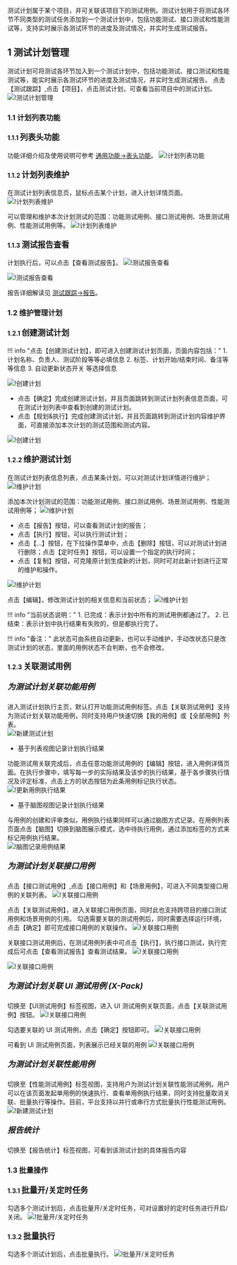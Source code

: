 测试计划属于某个项目，并可关联该项目下的测试用例。测试计划用于将测试各环节不同类型的测试任务添加到一个测试计划中，包括功能测试、接口测试和性能测试等，支持实时展示各测试环节的进度及测试情况，并实时生成测试报告。

## 1 测试计划管理
测试计划可将测试各环节加入到一个测试计划中，包括功能测试、接口测试和性能测试等，能实时展示各测试环节的进度及测试情况，并实时生成测试报告。
点击【测试跟踪】,点击【项目】，点击测试计划，可查看当前项目中的测试计划。<br>
![!测试计划管理](../../img/track/测试计划管理.png)

### 1.1 计划列表功能
#### 1.1.1 <font size=4> 列表头功能 </font> 
功能详细介绍及使用说明可参考 [通用功能->表头功能](../../general/#_8)。
![!计划列表功能](../../img/track/测试计划-列表头功能.png)

#### 1.1.2 <font size=4> 计划列表维护 </font>
在测试计划列表信息页，鼠标点击某个计划，进入计划详情页面。
![!计划列表维护](../../img/track/计划列表维护1.png) 

可以管理和维护本次计划测试的范围：功能测试用例、接口测试用例、场景测试用例、性能测试用例等。
![!计划列表维护](../../img/track/计划列表维护2.png) 

#### 1.1.3 <font size=4> 测试报告查看 </font> 
计划执行后，可以点击【查看测试报告】。
![!测试报告查看](../../img/track/查看测试报告.png) 

![!测试报告查看](../../img/track/查看测试计划报告.png)

报告详细解读见 [测试跟踪->报告](../test_report/)。

### 1.2 维护管理计划
#### 1.2.1 <font size=4> 创建测试计划 </font>

!!! info "点击【创建测试计划】，即可进入创建测试计划页面，页面内容包括："
    1. 计划名称、负责人、测试阶段等等必填信息
    2. 标签、计划开始/结束时间、备注等等信息
    3. 自动更新状态开关 等选择信息
    
![!创建计划](../../img/track/创建测试计划1.png) 

- 点击【确定】完成创建测试计划，并且页面跳转到测试计划列表信息页面，可在测试计划列表中查看到创建的测试计划。
- 点击【规划&执行】完成创建测试计划，并且页面跳转到测试计划内容维护界面，可直接添加本次计划的测试范围和测试内容。

![!创建计划](../../img/track/创建测试计划3.png) 

#### 1.2.2 <font size=4> 维护测试计划 </font>
在测试计划列表信息列表，点击某条计划，可以对测试计划详情进行维护；
![!维护计划](../../img/track/维护计划1.png) 

添加本次计划测试的范围：功能测试用例、接口测试用例、场景测试用例、性能测试用例等；
![!维护计划](../../img/track/维护计划2.png) 

- 点击【报告】按钮，可以查看测试计划的报告；
- 点击【执行】按钮，可以执行测试计划；
- 点击【...】按钮，在下拉操作菜单中，点击【删除】按钮，可以对测试计划进行删除；点击【定时任务】按钮，可以设置一个指定的执行时间；
- 点击【复制】按钮，可克隆原计划生成新的计划，同时可对此新计划进行正常的维护和操作。

![!维护计划](../../img/track/维护计划4.png) 

点击【编辑】，修改测试计划的相关信息和当前状态；
![!维护计划](../../img/track/维护计划5.png) 

!!! info "当前状态说明："
    1. 已完成：表示计划中所有的测试用例都通过了。
    2. 已结束：表示计划中执行结果有失败的，但是都执行完了。
    
!!! info "备注："
    此状态可由系统自动更新，也可以手动维护，手动改状态只是改测试计划的状态，里面的用例状态不会判断，也不会修改。

#### 1.2.3 <font size=4> 关联测试用例 </font>
##### <font size=4> 为测试计划关联功能用例 </font>	
进入测试计划执行主页，默认打开功能测试用例标签。点击【关联测试用例】支持为测试计划关联功能用例，同时支持用户快速切换【我的用例】或【全部用例】列表。<br>
![!新建测试计划](../../img/track/切换用例列表.png)

- 基于列表视图记录计划执行结果

功能测试用关联完成后，点击任意功能测试用例的【编辑】按钮，进入用例详情页面。在执行步骤中，填写每一步的实际结果及该步的执行结果，基于各步骤执行情况及评定标准，点击上方的状态按钮为此条用例标记执行状态。<br>
![!更新用例执行结果](../../img/track/更新用例执行结果.png)

- 基于脑图视图记录计划执行结果

与用例的创建和评审类似，用例执行结果同样可以通过脑图方式记录。在用例列表页面点击【脑图】切换到脑图展示模式，选中待执行用例，通过添加标签的方式来标记用例执行结果。<br>
![!脑图记录用例结果](../../img/track/脑图记录用例结果.png)

##### <font size=4> 为测试计划关联接口用例 </font>		
点击【接口测试用例】,点击【接口用例】和【场景用例】，可进入不同类型接口用例的关联列表。
![!关联接口用例](../../img/track/关联接口用例1.png)

点击【关联测试用例】，进入关联接口用例页面，同时此也支持跨项目的接口测试用例和场景用例的引用。
勾选需要关联的测试用例后，同时需要选择运行环境，点击【确定】即可完成接口用例的关联操作。
![!关联接口用例](../../img/track/关联接口用例2.png)

关联接口测试用例后，在测试用例列表中可点击【执行】，执行接口测试，执行完成后可点击【查看测试报告】查看测试结果。
![!关联接口用例](../../img/track/关联接口用例4.png)

![!关联接口用例](../../img/track/关联接口用例5.png)

##### <font size=4> 为测试计划关联 UI 测试用例 (X-Pack)</font>		
切换至【UI测试用例】标签视图，进入 UI 测试用例关联页面，点击【关联测试用例】按钮。
![!关联接口用例](../../img/track/关联UI测试用例1.png)

勾选要关联的 UI 测试用例，点击【确定】按钮即可。
![!关联接口用例](../../img/track/关联UI测试用例2.png)

可看到 UI 测试用例页面，列表展示已经关联的用例
![!关联接口用例](../../img/track/关联UI测试用例3.png)

##### <font size=4> 为测试计划关联性能用例 </font>		
切换至【性能测试用例】标签视图，支持用户为测试计划关联性能测试用例。用户可以在该页面发起单用例的快速执行、查看单用例执行结果，同时支持批量取消关联、批量执行等操作。目前，平台支持以并行或串行方式批量执行性能测试用例。<br>
![!新建测试计划](../../img/track/测试计划关联性能用例.png)

##### <font size=4> 报告统计 </font>	
切换至【报告统计】标签视图，可看到该测试计划的具体报告内容<br>

### 1.3 批量操作
#### 1.3.1 <font size=4> 批量开/关定时任务 </font>
勾选多个测试计划后，点击批量开/关定时任务，可对设置好的定时任务进行开启/关闭。
![!批量开/关定时任务](../../img/track/批量开关定时任务.png)	

#### 1.3.2 <font size=4> 批量执行 </font>
勾选多个测试计划后，点击批量执行。
![!批量开/关定时任务](../../img/track/批量执行.png)	